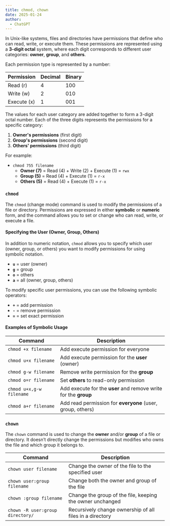 ```yaml
---
title: chmod, chown
date: 2025-01-24
author:
  - ChatGPT
---
```


In Unix-like systems, files and directories have permissions that define who can read, write, or execute them. These permissions are represented using a **3-digit octal** system, where each digit corresponds to different user categories: **owner**, **group**, and **others**.

Each permission type is represented by a number:

| Permission  | Decimal | Binary |
|-------------|---------|--------|
| Read (r)    | 4       | 100    |
| Write (w)   | 2       | 010    |
| Execute (x) | 1       | 001    |

The values for each user category are added together to form a 3-digit octal number. Each of the three digits represents the permissions for a specific category:

1.  **Owner's permissions** (first digit)
2.  **Group's permissions** (second digit)
3.  **Others' permissions** (third digit)

For example:

-   `chmod 755 filename`
    -   **Owner (7)** = Read (4) + Write (2) + Execute (1) = `rwx`
    -   **Group (5)** = Read (4) + Execute (1) = `r-x`
    -   **Others (5)** = Read (4) + Execute (1) = `r-x`

### `chmod`

The `chmod` (change mode) command is used to modify the permissions of a file or directory. Permissions are expressed in either **symbolic** or **numeric** form, and the command allows you to set or change who can read, write, or execute a file.

#### Specifying the User (Owner, Group, Others)

In addition to numeric notation, `chmod` allows you to specify which user (owner, group, or others) you want to modify permissions for using symbolic notation.

-   **`u`** = user (owner)
-   **`g`** = group
-   **`o`** = others
-   **`a`** = all (owner, group, others)

To modify specific user permissions, you can use the following symbolic operators:

-   **`+`** = add permission
-   **`-`** = remove permission
-   **`=`** = set exact permission

#### Examples of Symbolic Usage

| Command                  | Description                                                     |
|--------------------------|-----------------------------------------------------------------|
| `chmod +x filename`      | Add execute permission for everyone                             |
| `chmod u+x filename`     | Add execute permission for the **user** (owner)                 |
| `chmod g-w filename`     | Remove write permission for the **group**                       |
| `chmod o=r filename`     | Set **others** to read-only permission                          |
| `chmod u+x,g-w filename` | Add execute for the **user** and remove write for the **group** |
| `chmod a+r filename`     | Add read permission for **everyone** (user, group, others)      |

### `chown`

The `chown` command is used to change the **owner** and/or **group** of a file or directory. It doesn’t directly change the permissions but modifies who owns the file and which group it belongs to.

| Command                          | Description                                               |
|----------------------------------|-----------------------------------------------------------|
| `chown user filename`            | Change the owner of the file to the specified user        |
| `chown user:group filename`      | Change both the owner and group of the file               |
| `chown :group filename`          | Change the group of the file, keeping the owner unchanged |
| `chown -R user:group directory/` | Recursively change ownership of all files in a directory  |
